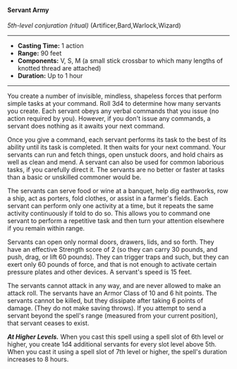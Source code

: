 #### Servant Army
*5th-level conjuration* *(ritual)* (Artificer,Bard,Warlock,Wizard)
___
- **Casting Time:** 1 action
- **Range:** 90 feet
- **Components:** V, S, M (a small stick crossbar to which many lengths of knotted thread are attached)
- **Duration:** Up to 1 hour
---
You create a number of invisible, mindless, shapeless forces that perform simple tasks at your command. Roll 3d4 to determine how many servants you create. Each servant obeys any verbal commands that you issue (no action required by you). However, if you don't issue any commands, a servant does nothing as it awaits your next command.

Once you give a command, each servant performs its task to the best of its ability until its task is completed. It then waits for your next command. Your servants can run and fetch things, open unstuck doors, and hold chairs as well as clean and mend. A servant can also be used for common laborious tasks, if you carefully direct it. The servants are no better or faster at tasks than a basic or unskilled commoner would be.

The servants can serve food or wine at a banquet, help dig earthworks, row a ship, act as porters, fold clothes, or assist in a farmer's fields. Each servant can perform only one activity at a time, but it repeats the same activity continuously if told to do so. This allows you to command one servant to perform a repetitive task and then turn your attention elsewhere if you remain within range.

Servants can open only normal doors, drawers, lids, and so forth. They have an effective Strength score of 2 (so they can carry 30 pounds, and push, drag, or lift 60 pounds). They can trigger traps and such, but they can exert only 60 pounds of force, and that is not enough to activate certain pressure plates and other devices. A servant's speed is 15 feet.

The servants cannot attack in any way, and are never allowed to make an attack roll. The servants have an Armor Class of 10 and 6 hit points. The servants cannot be killed, but they dissipate after taking 6 points of damage. (They do not make saving throws). If you attempt to send a servant beyond the spell's range (measured from your current position), that servant ceases to exist.

***At Higher Levels.***  When you cast this spell using a spell slot of 6th level or higher, you create 1d4 additional servants for every slot level above 5th. When you cast it using a spell slot of 7th level or higher, the spell's duration increases to 8 hours.
